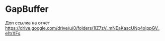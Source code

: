 # GapBuffer
Доп ссылка на отчёт https://drive.google.com/drive/u/0/folders/1lZ7zV_mNEaKascUNp4xIppGV_e1trXFs
